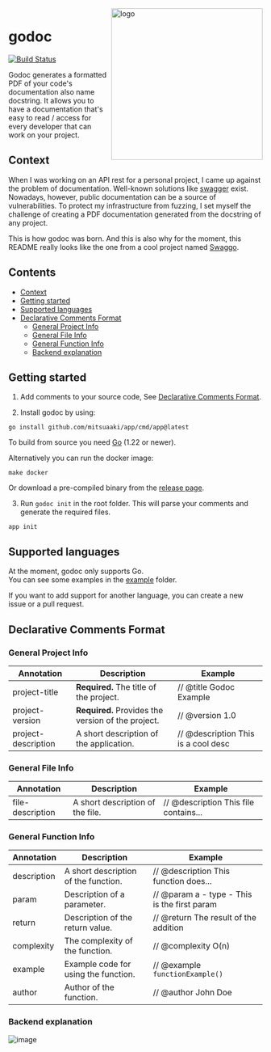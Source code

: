 <img align="right" width="300px" src="https://github.com/mitsuaaki/godoc/assets/69150061/25510cf3-17ca-44d2-93bb-81b698eb4504" alt="logo">

# godoc

[![Build Status]()]()

Godoc generates a formatted PDF of your code's documentation also name docstring.
It allows you to have a documentation that's easy to read / access for every developer that can work on your project.

## Context

When I was working on an API rest for a personal project, I came up against the problem of documentation. 
Well-known solutions like [swagger](https://swagger.io/) exist. 
Nowadays, however, public documentation can be a source of vulnerabilities. 
To protect my infrastructure from fuzzing, I set myself the challenge of creating a PDF documentation generated from the docstring of any project.

This is how godoc was born.
And this is also why for the moment, this README really looks like the one from a cool project named [Swaggo](https://github.com/swaggo).

## Contents
- [Context](#context)
- [Getting started](#getting-started)
- [Supported languages](#supported-languages)
- [Declarative Comments Format](#declarative-comments-format)
  - [General Project Info](#general-project-info)
  - [General File Info](#general-file-info)
  - [General Function Info](#general-function-info)
  - [Backend explanation](#backend-explanation)

## Getting started

1. Add comments to your source code, See [Declarative Comments Format](#declarative-comments-format).

2. Install godoc by using:
```shell
go install github.com/mitsuaaki/app/cmd/app@latest 
```
To build from source you need [Go](https://golang.org/dl) (1.22 or newer).

Alternatively you can run the docker image:
```shell
make docker
```

Or download a pre-compiled binary from the [release page](https://github.com/mitsuaaki/godoc/releases).

3. Run `godoc init` in the root folder. This will parse your comments and generate the required files.
```shell
app init
```

## Supported languages

At the moment, godoc only supports Go.<br />
You can see some examples in the [example](https://github.com/mitsuaaki/godoc/example/) folder.

If you want to add support for another language, you can create a new issue or a pull request.

## Declarative Comments Format

### General Project Info

| Annotation           | Description                                         | Example                             |
|----------------------|-----------------------------------------------------|-------------------------------------|
| project-title        | **Required.** The title of the project.             | // @title Godoc Example             |
| project-version      | **Required.** Provides the version of the project.  | // @version 1.0                     |
| project-description  | A short description of the application.             | // @description This is a cool desc |

### General File Info

| Annotation       | Description                                        | Example                               |
|------------------|----------------------------------------------------|---------------------------------------|
| file-description | A short description of the file.                   | // @description This file contains... |

### General Function Info

| Annotation   | Description                          | Example                                      |
|--------------|--------------------------------------|----------------------------------------------|
| description  | A short description of the function. | // @description This function does...        |
| param        | Description of a parameter.          | // @param a - type - This is the first param |
| return       | Description of the return value.     | // @return The result of the addition        |
| complexity   | The complexity of the function.      | // @complexity O(n)                          |
| example      | Example code for using the function. | // @example `functionExample()`              |
| author       | Author of the function.              | // @author John Doe                          |

### Backend explanation

![image](https://github.com/mitsuaaki/godoc/assets/69150061/ac49811b-d87b-4cdf-b9d2-57e4f00ada88)

